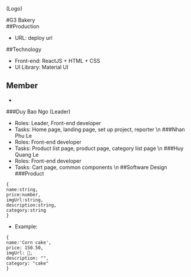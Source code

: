 
(Logo)

#G3 Bakery \
##Production
- URL: deploy url

##Technology
- Front-end: ReactJS + HTML + CSS
- UI Library: Material UI

## Member
- 
###Duy Bao Ngo (Leader)
- Roles: Leader, Front-end developer
- Tasks: Home page, landing page, set up project, reporter
\n
###Nhan Phu Le
- Roles: Front-end developer
- Tasks: Product list page, product page, category list page
\n
###Huy Quang Le
- Roles: Front-end developer
- Tasks: Cart page, common components
\n
##Software Design
###Product
~~~
{
name:string,
price:number,
imgUrl:string,
description:string,
category:string
}
~~~
- Example:
~~~
{
name:'Corn cake',
price: 150.50,
imgUrl: 🔗,
description: "",
category: "cake"
}
~~~


